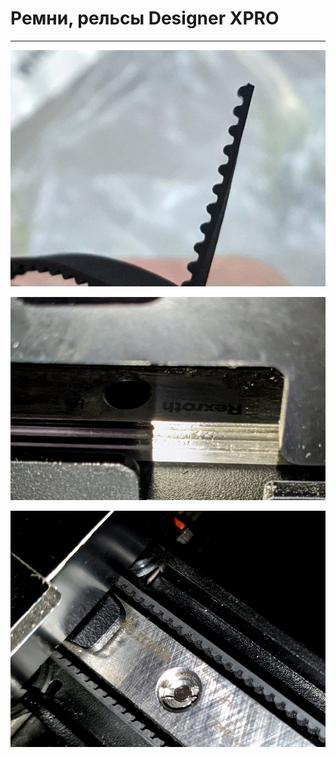 # Ремни, рельсы Designer XPRO
---

![0_belt_XPRO](./img/0_belt_XPRO.jpg)

![1_belt_XPRO](./img/1_belt_XPRO.jpg)

![2_belt_XPRO](./img/2_belt_XPRO.jpg)